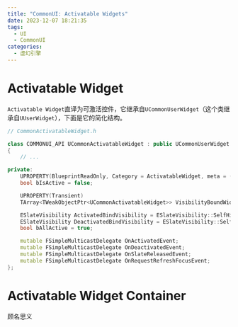 ```yaml
---
title: "CommonUI: Activatable Widgets"
date: 2023-12-07 18:21:35
tags:
  - UI
  - CommonUI
categories:
  - 虚幻引擎
---
```



# Activatable Widget

`Activatable Widget`直译为可激活控件，它继承自`UCommonUserWidget`（这个类继承自`UUserWidget`），下面是它的简化结构。

```c++
// CommonActivatableWidget.h

class COMMONUI_API UCommonActivatableWidget : public UCommonUserWidget
{
    // ...

private:
    UPROPERTY(BlueprintReadOnly, Category = ActivatableWidget, meta = (AllowPrivateAccess = true))
    bool bIsActive = false;

    UPROPERTY(Transient)
    TArray<TWeakObjectPtr<UCommonActivatableWidget>> VisibilityBoundWidgets;

    ESlateVisibility ActivatedBindVisibility = ESlateVisibility::SelfHitTestInvisible;
    ESlateVisibility DeactivatedBindVisibility = ESlateVisibility::SelfHitTestInvisible;
    bool bAllActive = true;

    mutable FSimpleMulticastDelegate OnActivatedEvent;
    mutable FSimpleMulticastDelegate OnDeactivatedEvent;
    mutable FSimpleMulticastDelegate OnSlateReleasedEvent;
    mutable FSimpleMulticastDelegate OnRequestRefreshFocusEvent;
};
```

# Activatable Widget Container

顾名思义
